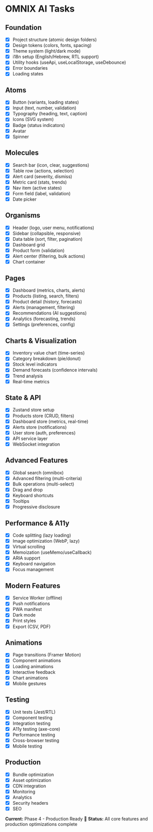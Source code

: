 # OMNIX AI Tasks

## Foundation
- [x] Project structure (atomic design folders)
- [x] Design tokens (colors, fonts, spacing)
- [x] Theme system (light/dark mode)
- [x] i18n setup (English/Hebrew, RTL support)
- [x] Utility hooks (useApi, useLocalStorage, useDebounce)
- [x] Error boundaries
- [x] Loading states

## Atoms
- [x] Button (variants, loading states)
- [x] Input (text, number, validation)
- [x] Typography (heading, text, caption)
- [x] Icons (SVG system)
- [x] Badge (status indicators)
- [x] Avatar
- [x] Spinner

## Molecules  
- [x] Search bar (icon, clear, suggestions)
- [x] Table row (actions, selection)
- [x] Alert card (severity, dismiss)
- [x] Metric card (stats, trends)
- [x] Nav item (active states)
- [x] Form field (label, validation)
- [x] Date picker

## Organisms
- [x] Header (logo, user menu, notifications)
- [x] Sidebar (collapsible, responsive)
- [x] Data table (sort, filter, pagination)
- [x] Dashboard grid
- [x] Product form (validation)
- [x] Alert center (filtering, bulk actions)
- [x] Chart container

## Pages
- [x] Dashboard (metrics, charts, alerts)
- [x] Products (listing, search, filters)
- [x] Product detail (history, forecasts)
- [x] Alerts (management, filtering)
- [x] Recommendations (AI suggestions)
- [x] Analytics (forecasting, trends)
- [x] Settings (preferences, config)

## Charts & Visualization
- [x] Inventory value chart (time-series)
- [x] Category breakdown (pie/donut)
- [x] Stock level indicators
- [x] Demand forecasts (confidence intervals)
- [x] Trend analysis
- [x] Real-time metrics

## State & API
- [x] Zustand store setup
- [x] Products store (CRUD, filters)
- [x] Dashboard store (metrics, real-time)
- [x] Alerts store (notifications)
- [x] User store (auth, preferences)
- [x] API service layer
- [x] WebSocket integration

## Advanced Features
- [x] Global search (omnibox)
- [x] Advanced filtering (multi-criteria)
- [x] Bulk operations (multi-select)
- [x] Drag and drop
- [x] Keyboard shortcuts
- [x] Tooltips
- [x] Progressive disclosure

## Performance & A11y
- [x] Code splitting (lazy loading)
- [x] Image optimization (WebP, lazy)
- [x] Virtual scrolling
- [x] Memoization (useMemo/useCallback)
- [x] ARIA support
- [x] Keyboard navigation
- [x] Focus management

## Modern Features
- [x] Service Worker (offline)
- [x] Push notifications
- [x] PWA manifest
- [x] Dark mode
- [x] Print styles
- [x] Export (CSV, PDF)

## Animations
- [x] Page transitions (Framer Motion)
- [x] Component animations
- [x] Loading animations
- [x] Interactive feedback
- [x] Chart animations
- [x] Mobile gestures

## Testing
- [x] Unit tests (Jest/RTL)  
- [x] Component testing
- [x] Integration testing
- [x] A11y testing (axe-core)
- [x] Performance testing
- [x] Cross-browser testing
- [x] Mobile testing

## Production
- [x] Bundle optimization
- [x] Asset optimization
- [x] CDN integration
- [x] Monitoring
- [x] Analytics
- [x] Security headers
- [x] SEO

**Current:** Phase 4 - Production Ready 🎉
**Status:** All core features and production optimizations complete